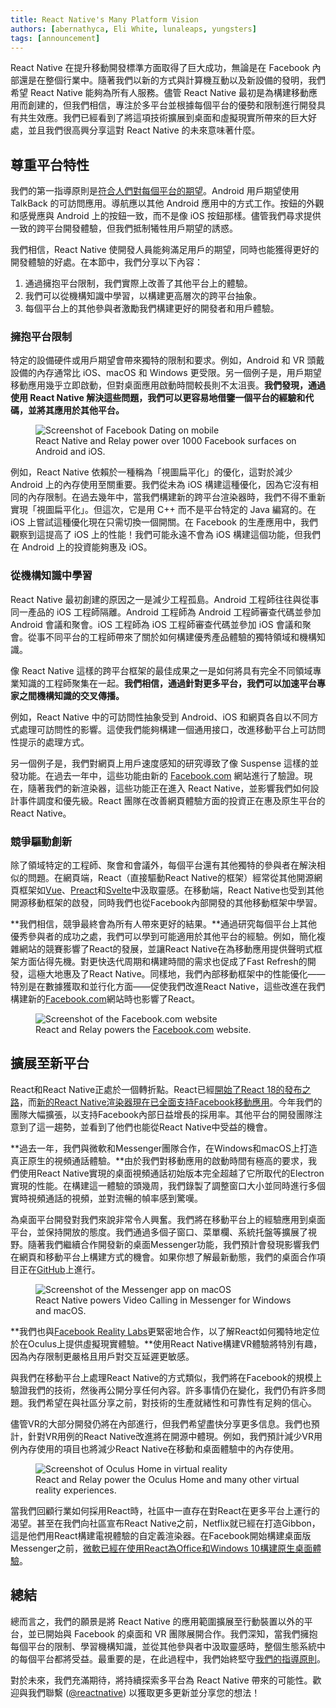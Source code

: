 ```yaml
---
title: React Native's Many Platform Vision
authors: [abernathyca, Eli White, lunaleaps, yungsters]
tags: [announcement]
---
```


React Native 在提升移動開發標準方面取得了巨大成功，無論是在 Facebook 內部還是在整個行業中。隨著我們以新的方式與計算機互動以及新設備的發明，我們希望 React Native 能夠為所有人服務。儘管 React Native 最初是為構建移動應用而創建的，但我們相信，專注於多平台並根據每個平台的優勢和限制進行開發具有共生效應。我們已經看到了將這項技術擴展到桌面和虛擬現實所帶來的巨大好處，並且我們很高興分享這對 React Native 的未來意味著什麼。

<!--truncate-->

## 尊重平台特性

我們的第一指導原則是[符合人們對每個平台的期望](https://reactnative.dev/blog/2020/07/17/react-native-principles#native-experience)。Android 用戶期望使用 TalkBack 的可訪問應用。導航應以其他 Android 應用中的方式工作。按鈕的外觀和感覺應與 Android 上的按鈕一致，而不是像 iOS 按鈕那樣。儘管我們尋求提供一致的跨平台開發體驗，但我們抵制犧牲用戶期望的誘惑。

我們相信，React Native 使開發人員能夠滿足用戶的期望，同時也能獲得更好的開發體驗的好處。在本節中，我們分享以下內容：

1. 通過擁抱平台限制，我們實際上改善了其他平台上的體驗。
2. 我們可以從機構知識中學習，以構建更高層次的跨平台抽象。
3. 每個平台上的其他參與者激勵我們構建更好的開發者和用戶體驗。

### 擁抱平台限制

<!-- alex ignore easy -->

特定的設備硬件或用戶期望會帶來獨特的限制和要求。例如，Android 和 VR 頭戴設備的內存通常比 iOS、macOS 和 Windows 更受限。另一個例子是，用戶期望移動應用幾乎立即啟動，但對桌面應用啟動時間較長則不太沮喪。**我們發現，通過使用 React Native 解決這些問題，我們可以更容易地借鑒一個平台的經驗和代碼，並將其應用於其他平台。**

<figure>
  <img src="/blog/assets/many-platform-vision-facebook-dating.png" alt="Screenshot of Facebook Dating on mobile" />
  <figcaption>
    React Native and Relay power over 1000 Facebook surfaces on Android and iOS.
  </figcaption>
</figure>

例如，React Native 依賴於一種稱為「視圖扁平化」的優化，這對於減少 Android 上的內存使用至關重要。我們從未為 iOS 構建這種優化，因為它沒有相同的內存限制。在過去幾年中，當我們構建新的跨平台渲染器時，我們不得不重新實現「視圖扁平化」。但這次，它是用 C++ 而不是平台特定的 Java 編寫的。在 iOS 上嘗試這種優化現在只需切換一個開關。在 Facebook 的生產應用中，我們觀察到這提高了 iOS 上的性能！我們可能永遠不會為 iOS 構建這個功能，但我們在 Android 上的投資能夠惠及 iOS。

### 從機構知識中學習

React Native 最初創建的原因之一是減少工程孤島。Android 工程師往往與從事同一產品的 iOS 工程師隔離。Android 工程師為 Android 工程師審查代碼並參加 Android 會議和聚會。iOS 工程師為 iOS 工程師審查代碼並參加 iOS 會議和聚會。從事不同平台的工程師帶來了關於如何構建優秀產品體驗的獨特領域和機構知識。

像 React Native 這樣的跨平台框架的最佳成果之一是如何將具有完全不同領域專業知識的工程師聚集在一起。**我們相信，通過針對更多平台，我們可以加速平台專家之間機構知識的交叉傳播。**

例如，React Native 中的可訪問性抽象受到 Android、iOS 和網頁各自以不同方式處理可訪問性的影響。這使我們能夠構建一個通用接口，改進移動平台上可訪問性提示的處理方式。

另一個例子是，我們對網頁上用戶速度感知的研究導致了像 Suspense 這樣的並發功能。在過去一年中，這些功能由新的 [Facebook.com](https://facebook.com/) 網站進行了驗證。現在，隨著我們的新渲染器，這些功能正在進入 React Native，並影響我們如何設計事件調度和優先級。React 團隊在改善網頁體驗方面的投資正在惠及原生平台的 React Native。

### 競爭驅動創新

除了領域特定的工程師、聚會和會議外，每個平台還有其他獨特的參與者在解決相似的問題。在網頁端，React（直接驅動React Native的框架）經常從其他開源網頁框架如[Vue](https://vuejs.org/)、[Preact](https://preactjs.com/)和[Svelte](https://svelte.dev/)中汲取靈感。在移動端，React Native也受到其他開源移動框架的啟發，同時我們也從Facebook內部開發的其他移動框架中學習。

<!-- alex ignore special -->

**我們相信，競爭最終會為所有人帶來更好的結果。**通過研究每個平台上其他優秀參與者的成功之處，我們可以學到可能適用於其他平台的經驗。例如，簡化複雜網站的競賽影響了React的發展，並讓React Native在為移動應用提供聲明式框架方面佔得先機。對更快迭代周期和構建時間的需求也促成了Fast Refresh的開發，這極大地惠及了React Native。同樣地，我們內部移動框架中的性能優化——特別是在數據獲取和並行化方面——促使我們改進React Native，這些改進在我們構建新的[Facebook.com](https://facebook.com/)網站時也影響了React。

<figure>
  <img src="/blog/assets/many-platform-vision-facebook-website.png" alt="Screenshot of the Facebook.com website" />
  <figcaption>
    React and Relay powers the <a href="https://facebook.com/">Facebook.com</a> website.
  </figcaption>
</figure>

## 擴展至新平台

React和React Native正處於一個轉折點。React已經[開始了React 18的發布之路](https://reactjs.org/blog/2021/06/08/the-plan-for-react-18.html)，而[新的React Native渲染器現在已全面支持Facebook移動應用](https://twitter.com/reactnative/status/1415099806507167745)。今年我們的團隊大幅擴張，以支持Facebook內部日益增長的採用率。其他平台的開發團隊注意到了這一趨勢，並看到了他們也能從React Native中受益的機會。

**過去一年，我們與微軟和Messenger團隊合作，在Windows和macOS上打造真正原生的視頻通話體驗。**由於我們對移動應用的啟動時間有極高的要求，我們使用React Native實現的桌面視頻通話初始版本完全超越了它所取代的Electron實現的性能。在構建這一體驗的頭幾周，我們錄製了調整窗口大小並同時進行多個實時視頻通話的視頻，並對流暢的幀率感到驚嘆。

為桌面平台開發對我們來說非常令人興奮。我們將在移動平台上的經驗應用到桌面平台，並保持開放的態度。我們通過多個子窗口、菜單欄、系統托盤等擴展了視野。隨著我們繼續合作開發新的桌面Messenger功能，我們預計會發現影響我們在網頁和移動平台上構建方式的機會。如果你想了解最新動態，我們的桌面合作項目正在[GitHub](https://github.com/microsoft/react-native-windows)上進行。

<figure>
  <img src="/blog/assets/many-platform-vision-messenger-desktop.png" alt="Screenshot of the Messenger app on macOS" />
  <figcaption>
    React Native powers Video Calling in Messenger for Windows and macOS.
  </figcaption>
</figure>

**我們也與[Facebook Reality Labs](https://tech.fb.com/ar-vr/)更緊密地合作，以了解React如何獨特地定位於在Oculus上提供虛擬現實體驗。**使用React Native構建VR體驗將特別有趣，因為內存限制更嚴格且用戶對交互延遲更敏感。

與我們在移動平台上處理React Native的方式類似，我們將在Facebook的規模上驗證我們的技術，然後再公開分享任何內容。許多事情仍在變化，我們仍有許多問題。我們希望在與社區分享之前，對技術的生產就緒性和可靠性有足夠的信心。

儘管VR的大部分開發仍將在內部進行，但我們希望盡快分享更多信息。我們也預計，針對VR用例的React Native改進將在開源中體現。例如，我們預計減少VR用例內存使用的項目也將減少React Native在移動和桌面體驗中的內存使用。

<figure>
  <img src="/blog/assets/many-platform-vision-oculus-home.png" alt="Screenshot of Oculus Home in virtual reality" />
  <figcaption>
    React and Relay power the Oculus Home and many other virtual reality experiences.
  </figcaption>
</figure>

當我們回顧行業如何採用React時，社區中一直存在對React在更多平台上運行的渴望。甚至在我們向社區宣布React Native之前，Netflix就已經在打造Gibbon，這是他們用React構建電視體驗的自定義渲染器。在Facebook開始構建桌面版Messenger之前，[微軟已經在使用React為Office和Windows 10構建原生桌面體驗](https://www.youtube.com/watch?v=IUMWFExtDSg&t=382s)。

## 總結

總而言之，我們的願景是將 React Native 的應用範圍擴展至行動裝置以外的平台，並已開始與 Facebook 的桌面和 VR 團隊展開合作。我們深知，當我們擁抱每個平台的限制、學習機構知識，並從其他參與者中汲取靈感時，整個生態系統中的每個平台都將受益。最重要的是，在此過程中，我們始終堅守[我們的指導原則](https://reactnative.dev/blog/2020/07/17/react-native-principles)。

對於未來，我們充滿期待，將持續探索多平台為 React Native 帶來的可能性。歡迎與我們聯繫 ([@reactnative](https://twitter.com/reactnative)) 以獲取更多更新並分享您的想法！